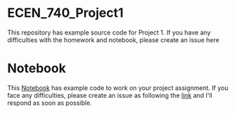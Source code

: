 # ECEN_740_Project1
This repository has example source code for Project 1. If you have any difficulties with the homework and notebook, please create an issue here

# Notebook
This [Notebook](neural_networks.ipynb) has example code to work on your project assignment.
If you face any difficulties, please create an issue as following the [link](https://docs.github.com/en/issues/tracking-your-work-with-issues/creating-an-issue) and I'll respond as soon as possible.


